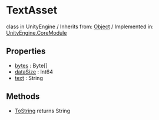 # TextAsset
class in UnityEngine
 / Inherits from: <a href="https://docs.unity3d.com/6000.2/Documentation/ScriptReference/Object.html">Object</a> / Implemented in: <a href="https://docs.unity3d.com/6000.2/Documentation/ScriptReference/UnityEngine.CoreModule.html">UnityEngine.CoreModule</a>

## Properties
- <a href="https://docs.unity3d.com/6000.2/Documentation/ScriptReference/TextAsset-bytes.html">bytes</a> : Byte[]
- <a href="https://docs.unity3d.com/6000.2/Documentation/ScriptReference/TextAsset-dataSize.html">dataSize</a> : Int64
- <a href="https://docs.unity3d.com/6000.2/Documentation/ScriptReference/TextAsset-text.html">text</a> : String

## Methods
- <a href="https://docs.unity3d.com/6000.2/Documentation/ScriptReference/TextAsset.ToString.html">ToString</a> returns String

